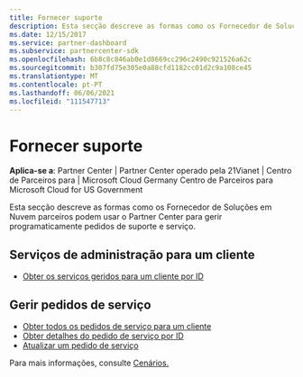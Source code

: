 ```yaml
---
title: Fornecer suporte
description: Esta secção descreve as formas como os Fornecedor de Soluções em Nuvem parceiros podem usar o Centro de Parceiros para gerir programaticamente pedidos de suporte e serviço.
ms.date: 12/15/2017
ms.service: partner-dashboard
ms.subservice: partnercenter-sdk
ms.openlocfilehash: 6b8c8c846ab0e1d8669cc296c2490c921526a62c
ms.sourcegitcommit: b307fd75e305e0a88cfd1182cc01d2c9a108ce45
ms.translationtype: MT
ms.contentlocale: pt-PT
ms.lasthandoff: 06/06/2021
ms.locfileid: "111547713"
---
```

# <a name="provide-support"></a>Fornecer suporte

**Aplica-se a**: Partner Center | Partner Center operado pela 21Vianet | Centro de Parceiros para | Microsoft Cloud Germany Centro de Parceiros para Microsoft Cloud for US Government

Esta secção descreve as formas como os Fornecedor de Soluções em Nuvem parceiros podem usar o Partner Center para gerir programaticamente pedidos de suporte e serviço.

## <a name="admin-services-for-a-customer"></a>Serviços de administração para um cliente

- [Obter os serviços geridos para um cliente por ID](get-the-managed-services-for-a-customer-by-id.md)

## <a name="manage-service-requests"></a>Gerir pedidos de serviço

- [Obter todos os pedidos de serviço para um cliente](get-all-service-requests-for-a-customer.md)
- [Obter detalhes do pedido de serviço por ID](get-service-request-details-by-id.md)
- [Atualizar um pedido de serviço](update-a-service-request.md)

Para mais informações, consulte [Cenários.](scenarios.md)
